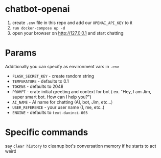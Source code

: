 # chatbot-openai

1. create `.env` file in this repo and add our `OPENAI_API_KEY` to it
2. `run docker-compose up -d`
3. open your browser on http://127.0.0.1 and start chatting

# Params
Additionally you can specify as environment vars in `.env`
- `FLASK_SECRET_KEY` - create random string
- `TEMPERATURE` - defaults to 0.1
- `TOKENS` - defaults to 2048
- `PROMPT` - crate initial greeting and context for bot ( ex. "Hey, I am Jim, super smart bot. How can I help you?")
- `AI_NAME` - AI name for chatting (AI, bot, Jim, etc...)
- `USER_REFERENCE` - your user name (I, me, etc..)
- `ENGINE` - defaults to `text-davinci-003`

# Specific commands
say `clear history` to cleanup bot's conversation memory if he starts to act weird

